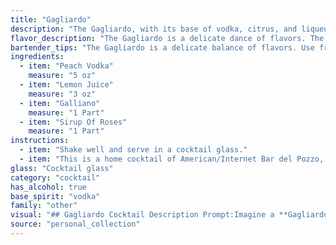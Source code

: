 ```yaml
---
title: "Gagliardo"
description: "The Gagliardo, with its base of vodka, citrus, and liqueurs,  belongs to the Martini family,  a classic cocktail style known for its dry and sophisticated profile.  While its exact origin is unknown, the use of Galliano hints at an Italian influence, likely emerging in the mid-20th century. "
flavor_description: "The Gagliardo is a delicate dance of flavors. The sweet, juicy peach vodka mingles with the bright tang of lemon juice, creating a refreshing base. Galliano's herbal and spice notes add depth and complexity, while the subtle floral sweetness of rose syrup rounds out the profile with a touch of elegance. It's a balanced and captivating cocktail, ideal for warm evenings. "
bartender_tips: "The Gagliardo is a delicate balance of flavors. Use fresh lemon juice for the best acidity. Don't over-shake, as this will dilute the flavors.  The rose syrup adds a subtle sweetness, so adjust according to your preference.  A good quality peach vodka is essential for a well-rounded cocktail.  Garnish with a lemon twist or a sprig of fresh mint to add a refreshing touch. "
ingredients:
  - item: "Peach Vodka"
    measure: "5 oz"
  - item: "Lemon Juice"
    measure: "3 oz"
  - item: "Galliano"
    measure: "1 Part"
  - item: "Sirup Of Roses"
    measure: "1 Part"
instructions:
  - item: "Shake well and serve in a cocktail glass."
  - item: "This is a home cocktail of American/Internet Bar del Pozzo, Pavia, Italy."
glass: "Cocktail glass"
category: "cocktail"
has_alcohol: true
base_spirit: "vodka"
family: "other"
visual: "## Gagliardo Cocktail Description Prompt:Imagine a **Gagliardo cocktail** resting in a chilled coupe glass. Describe its appearance:* **Color:**  What shade of pink or orange does the cocktail display? Is it a vibrant, almost neon color, or more of a subtle blush? * **Texture:** Does it have a smooth, silky surface, or is there a gentle effervescence? Are there any visible layers or gradients?* **Garnish:** What garnishes, if any, are used to complement the drink? Consider the size, color, and shape of the garnish in relation to the cocktail.* **Overall Impression:** How would you describe the visual appeal of the Gagliardo? Is it elegant, playful, refreshing, or something else entirely? Please provide a detailed, evocative description that captures the essence of this beautiful and complex cocktail. "
source: "personal_collection"
---
```


